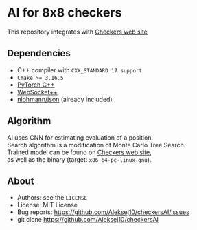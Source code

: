 # AI for 8x8 checkers

This repository integrates with [Checkers web site](github.com/Aleksej10/checkers)

## Dependencies

- C++ compiler with `CXX_STANDARD 17 support`
- `Cmake >= 3.16.5`
- [PyTorch C++](pytorch.org/cppdocs/installing.html)
- [WebSocket++](docs.websocketpp.org)
- [nlohmann/json](github.com/nlohmann/json) (already included)

## Algorithm

AI uses CNN for estimating evaluation of a position.  
Search algorithm is a modification of Monte Carlo Tree Search.  
Trained model can be found on [Checkers web site](github.com/Aleksej10/checkers),  
as well as the binary (target: `x86_64-pc-linux-gnu`).

## About
* Authors:     see the `LICENSE`
* License:     MIT License
* Bug reports: https://github.com/Aleksej10/checkersAI/issues
* git clone    https://github.com/Aleksej10/checkersAI
